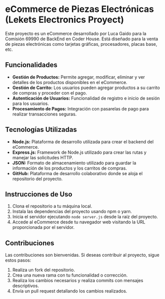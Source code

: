 # eCommerce de Piezas Electrónicas (Lekets Electronics Proyect)

Este proyecto es un eCommerce desarrollado por Luca Gaido para la Comisión 69990 de BackEnd en Coder House. Está diseñado para la venta de piezas electrónicas como tarjetas gráficas, procesadores, placas base, etc.

## Funcionalidades

- **Gestión de Productos:** Permite agregar, modificar, eliminar y ver detalles de los productos disponibles en el eCommerce.
- **Gestión de Carrito:** Los usuarios pueden agregar productos a su carrito de compras y proceder con el pago.
- **Autenticación de Usuarios:** Funcionalidad de registro e inicio de sesión para los usuarios.
- **Procesamiento de Pagos:** Integración con pasarelas de pago para realizar transacciones seguras.

## Tecnologías Utilizadas

- **Node.js:** Plataforma de desarrollo utilizada para crear el backend del eCommerce.
- **Express.js:** Framework de Node.js utilizado para crear las rutas y manejar las solicitudes HTTP.
- **JSON:** Formato de almacenamiento utilizado para guardar la información de los productos y los carritos de compras.
- **GitHub:** Plataforma de desarrollo colaborativo donde se aloja el repositorio del proyecto.

## Instrucciones de Uso

1. Clona el repositorio a tu máquina local.
2. Instala las dependencias del proyecto usando npm o yarn.
3. Inicia el servidor ejecutando `node server.js` desde la raíz del proyecto.
4. Accede al eCommerce desde tu navegador web visitando la URL proporcionada por el servidor.

## Contribuciones

Las contribuciones son bienvenidas. Si deseas contribuir al proyecto, sigue estos pasos:

1. Realiza un fork del repositorio.
2. Crea una nueva rama con tu funcionalidad o corrección.
3. Realiza los cambios necesarios y realiza commits con mensajes descriptivos.
4. Envía un pull request detallando los cambios realizados.

